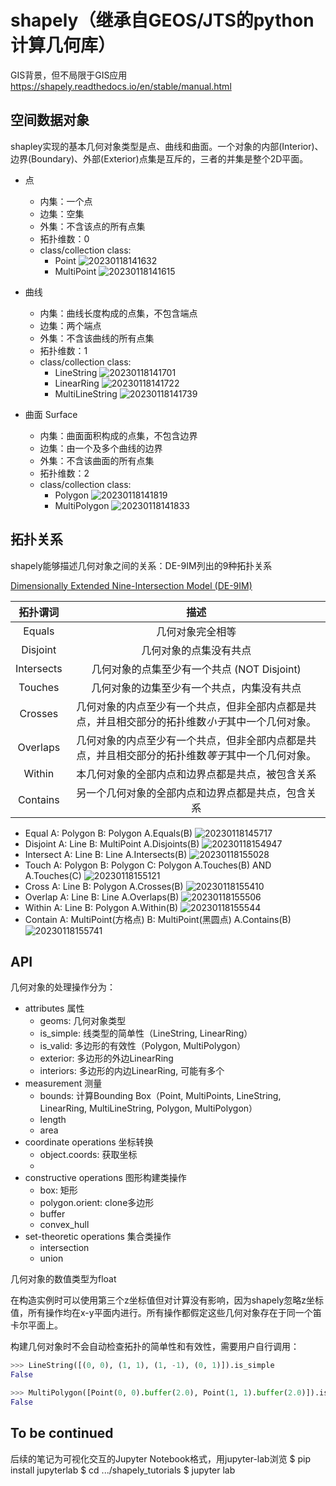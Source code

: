 # shapely（继承自GEOS/JTS的python计算几何库）

GIS背景，但不局限于GIS应用
https://shapely.readthedocs.io/en/stable/manual.html

## 空间数据对象

shapley实现的基本几何对象类型是点、曲线和曲面。一个对象的内部(Interior)、边界(Boundary)、外部(Exterior)点集是互斥的，三者的并集是整个2D平面。

+ 点

  - 内集：一个点
  - 边集：空集
  - 外集：不含该点的所有点集
  - 拓扑维数：0
  - class/collection class:
    - Point
      ![20230118141632](https://appen-pe.oss-cn-shanghai.aliyuncs.com/imgupload/20230118141632.png)
    - MultiPoint
      ![20230118141615](https://appen-pe.oss-cn-shanghai.aliyuncs.com/imgupload/20230118141615.png)
+ 曲线

  - 内集：曲线长度构成的点集，不包含端点
  - 边集：两个端点
  - 外集：不含该曲线的所有点集
  - 拓扑维数：1
  - class/collection class:
    - LineString
      ![20230118141701](https://appen-pe.oss-cn-shanghai.aliyuncs.com/imgupload/20230118141701.png)
    - LinearRing
      ![20230118141722](https://appen-pe.oss-cn-shanghai.aliyuncs.com/imgupload/20230118141722.png)
    - MultiLineString
      ![20230118141739](https://appen-pe.oss-cn-shanghai.aliyuncs.com/imgupload/20230118141739.png)
+ 曲面 Surface

  - 内集：曲面面积构成的点集，不包含边界
  - 边集：由一个及多个曲线的边界
  - 外集：不含该曲面的所有点集
  - 拓扑维数：2
  - class/collection class:
    - Polygon
      ![20230118141819](https://appen-pe.oss-cn-shanghai.aliyuncs.com/imgupload/20230118141819.png)
    - MultiPolygon
      ![20230118141833](https://appen-pe.oss-cn-shanghai.aliyuncs.com/imgupload/20230118141833.png)

## 拓扑关系

shapely能够描述几何对象之间的关系：DE-9IM列出的9种拓扑关系

[Dimensionally Extended Nine-Intersection Model (DE-9IM)](https://giswiki.hsr.ch/images/3/3d/9dem_springer.pdf)


|  拓扑谓词  |                                                描述                                                |
| :----------: | :--------------------------------------------------------------------------------------------------: |
|   Equals   |                                          几何对象完全相等                                          |
|  Disjoint  |                                       几何对象的点集没有共点                                       |
| Intersects |                            几何对象的点集至少有一个共点 (NOT Disjoint)                            |
|  Touches  |                             几何对象的边集至少有一个共点，内集没有共点                             |
|  Crosses  | 几何对象的内点至少有一个共点，但非全部内点都是共点，并且相交部分的拓扑维数*小于*其中一个几何对象。 |
|  Overlaps  | 几何对象的内点至少有一个共点，但非全部内点都是共点，并且相交部分的拓扑维数*等于*其中一个几何对象。 |
|   Within   |                          本几何对象的全部内点和边界点都是共点，被包含关系                          |
|  Contains  |                         另一个几何对象的全部内点和边界点都是共点，包含关系                         |

+ Equal
  A: Polygon
  B: Polygon
  A.Equals(B)
  ![20230118145717](https://appen-pe.oss-cn-shanghai.aliyuncs.com/imgupload/20230118145717.png)
+ Disjoint
  A: Line
  B: MultiPoint
  A.Disjoints(B)
  ![20230118154947](https://appen-pe.oss-cn-shanghai.aliyuncs.com/imgupload/20230118154947.png)
+ Intersect
  A: Line
  B: Line
  A.Intersects(B)
  ![20230118155028](https://appen-pe.oss-cn-shanghai.aliyuncs.com/imgupload/20230118155028.png)
+ Touch
  A: Polygon
  B: Polygon
  C: Polygon
  A.Touches(B) AND A.Touches(C)
  ![20230118155121](https://appen-pe.oss-cn-shanghai.aliyuncs.com/imgupload/20230118155121.png)
+ Cross
  A: Line
  B: Polygon
  A.Crosses(B)
  ![20230118155410](https://appen-pe.oss-cn-shanghai.aliyuncs.com/imgupload/20230118155410.png)
+ Overlap
  A: Line
  B: Line
  A.Overlaps(B)
  ![20230118155506](https://appen-pe.oss-cn-shanghai.aliyuncs.com/imgupload/20230118155506.png)
+ Within
  A: Line
  B: Polygon
  A.Within(B)
  ![20230118155544](https://appen-pe.oss-cn-shanghai.aliyuncs.com/imgupload/20230118155544.png)
+ Contain
  A: MultiPoint(方格点)
  B: MultiPoint(黑圆点)
  A.Contains(B)
  ![20230118155741](https://appen-pe.oss-cn-shanghai.aliyuncs.com/imgupload/20230118155741.png)

## API

几何对象的处理操作分为：
+ attributes 属性
  - geoms: 几何对象类型
  - is_simple: 线类型的简单性（LineString, LinearRing）
  - is_valid: 多边形的有效性（Polygon, MultiPolygon）
  - exterior: 多边形的外边LinearRing
  - interiors: 多边形的内边LinearRing, 可能有多个
+ measurement 测量
  - bounds: 计算Bounding Box（Point, MultiPoints, LineString, LinearRing, MultiLineString, Polygon, MultiPolygon）
  - length
  - area
+ coordinate operations 坐标转换
  - object.coords: 获取坐标
  - 
+ constructive operations 图形构建类操作
  - box: 矩形
  - polygon.orient: clone多边形
  - buffer
  - convex_hull
+ set-theoretic operations 集合类操作
  - intersection
  - union

几何对象的数值类型为float

在构造实例时可以使用第三个z坐标值但对计算没有影响，因为shapely忽略z坐标值，所有操作均在x-y平面内进行。所有操作都假定这些几何对象存在于同一个笛卡尔平面上。

构建几何对象时不会自动检查拓扑的简单性和有效性，需要用户自行调用：

```python
>>> LineString([(0, 0), (1, 1), (1, -1), (0, 1)]).is_simple
False

>>> MultiPolygon([Point(0, 0).buffer(2.0), Point(1, 1).buffer(2.0)]).is_valid
False
```

## To be continued
后续的笔记为可视化交互的Jupyter Notebook格式，用jupyter-lab浏览
$ pip install jupyterlab
$ cd .../shapely_tutorials
$ jupyter lab
